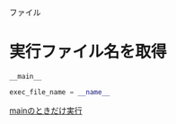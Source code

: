 ファイル
# 実行ファイル名を取得
```__main__```  
```python
exec_file_name = __name__
```

[mainのときだけ実行](../実行/mainのときだけ実行.md)  
